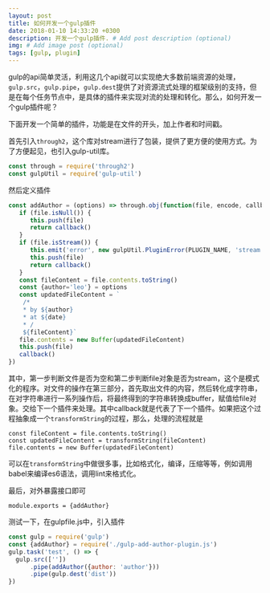 ```yaml
---
layout: post
title: 如何开发一个gulp插件
date: 2018-01-10 14:33:20 +0300
description: 开发一个gulp插件. # Add post description (optional)
img: # Add image post (optional)
tags: [gulp, plugin]
---
```

gulp的api简单灵活，利用这几个api就可以实现绝大多数前端资源的处理，`gulp.src`，`gulp.pipe`，`gulp.dest`提供了对资源流式处理的框架级别的支持，但是在每个任务节点中，是具体的插件来实现对流的处理和转化。那么，如何开发一个gulp插件呢？

下面开发一个简单的插件，功能是在文件的开头，加上作者和时间戳。

首先引入`through2`，这个库对stream进行了包装，提供了更方便的使用方式。为了方便起见，也引入gulp-util库。
```javascript
const through = require('through2')
const gulpUtil = require('gulp-util')
```

然后定义插件
```javascript
const addAuthor = (options) => through.obj(function(file, encode, callback) {
   if (file.isNull()) {
      this.push(file)
      return callback()
   }
   if (file.isStream()) {
      this.emit('error', new gulpUtil.PluginError(PLUGIN_NAME, 'stream is not supported'))
      this.push(file)
      return callback()
   }
   const fileContent = file.contents.toString()
   const {author='leo'} = options
   const updatedFileContent = `
    /*
    * by ${author}
    * at ${date}
    * /
    ${fileContent}`
   file.contents = new Buffer(updatedFileContent)
   this.push(file)
   callback()
})
```

其中，第一步判断文件是否为空和第二步判断file对象是否为stream，这个是模式化的程序。对文件的操作在第三部分，首先取出文件的内容，然后转化成字符串，在对字符串进行一系列操作后，将最终得到的字符串转换成buffer，赋值给file对象。交给下一个插件来处理。其中callback就是代表了下一个插件。如果把这个过程抽象成一个`transformString`的过程，那么，处理的流程就是
```javscript
const fileContent = file.contents.toString()
const updatedFileContent = transformString(fileContent)
file.contents = new Buffer(updatedFileContent)
```

可以在`transformString`中做很多事，比如格式化，编译，压缩等等，例如调用babel来编译es6语法，调用lint来格式化。


最后，对外暴露接口即可
```
module.exports = {addAuthor}
```

测试一下，在gulpfile.js中，引入插件
```javascript
const gulp = require('gulp')
const {addAuthor} = require('./gulp-add-author-plugin.js')
gulp.task('test', () => {
  gulp.src([''])
      .pipe(addAuthor({author: 'author'}))
      .pipe(gulp.dest('dist'))
})
```